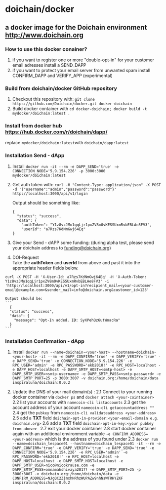 # doichain/docker
## a docker image for the Doichain environment http://www.doichain.org

### How to use this docker conainer?
1. if you want to register one or more "double-opt-in" for your customer email adresses install a SEND_DAPP
2. if you want to protect your email server from unwanted spam install CONFIRM_DAPP and VERIFY_APP (experimental)

### Build from doichain/docker GitHub repository 
1. Checkout this repository with: ``git clone https://github.com/Doichain/docker.git docker-doichain``
2. Build docker container with ``cd docker-doichain; docker build -t mydocker/doichain:latest .``

### Install from docker hub https://hub.docker.com/r/doichain/dapp/
replace ``mydocker/doichain:latest``with ``doichain/dapp:latest``

### Installation Send - dApp 
1. Install ``docker run -it --rm -e DAPP_SEND='true' -e CONNECTION_NODE='5.9.154.226' -p 3000:3000  mydocker/doichain:latest``
2. Get auth token with: ``curl -H "Content-Type: application/json" -X POST -d '{"username":"admin","password":"password"}' http://localhost:3000/api/v1/login``

    Output should be something like:

    ```
    {
      "status": "success",
      "data": {
        "authToken": "Y1z8vzJMo1qqLjr1pxZV8m0vKESSUxmRvbEBLAe8FV3",
        "userId": "a7Rzs7KdNmGwj64Eq"
    }
    ```

3. Give your Send - dAPP some funding: (during alpha test, please send your doichain address to funding@doichain.org)
4. DOI-Request  
Take the **authToken** and **userId** from above and past it into the appropriate header fields below. 
```
curl -X POST -H 'X-User-Id: a7Rzs7KdNmGwj64Eq' -H 'X-Auth-Token: Y1z8vzJMo1qqLjr1pxZV8m0vKESSUxmRvbEBLAe8FV3' -i 'http://localhost:3000/api/v1/opt-in?recipient_mail=<your-customer-email@example.com>&sender_mail=info@doichain.org&customer_id=123'
```

    Output should be: 
    ```
      {
      "status": "success",
      "data": {
        "message": "Opt-In added. ID: SyXPehQz6utWnacRa"
      }
    ```


### Installation Confirmation - dApp
1. Install ``docker run --name=doichain-<your-host> --hostname=doichain-<your-host> -it --rm -e DAPP_CONFIRM='true' -e DAPP_VERIFY='true' -e DAPP_SEND='true' -e CONNECTION_NODE='5.9.154.226' -e RPC_USER='admin' -e RPC_PASSWORD='ekb2018!' -e RPC_HOST=localhost -e DAPP_HOST=localhost -e DAPP_SMTP_HOST=<smtp-host> -e DAPP_SMTP_USER=<smtp-username> -e DAPP_SMTP_PASS=<smtp-password> -e DAPP_SMTP_PORT=25 -p 3000:3007 -v doichain.org:/home/doichain/data  inspiraluna/doichain:0.0.2``

2. Update the DNS of your mail domain(s) :
2.1 Connect to your running docker container via ``docker ps`` and ``docker attach <your-cointainer>`` 
2.2 list your accounts with ``namecoin-cli listaccounts``
2.3 get the account address of your account ``namecoin-cli getaccountaddress ""``
2.4 get the ``pubkey`` from ``namecoin-cli validateaddress <your-address>``
2.5 add a **TXT** field ``doichain-opt-in-provider:<your-email-domain e.g. doichain.org>``
2.6 add a **TXT** field ``doichain-opt-in-key:<your pubkey from above> ``
2.7 exit your docker cointainer
2.8 start docker container again with an additional environment variable ``-e CONFIRM_ADDRESS=<your-address>`` which is the address of you found under 2.3 
    ``docker run --name=doichain_lespace01 --hostname=doichain_lespace01 -it --rm -e DAPP_CONFIRM='true' -e DAPP_VERIFY='true' -e DAPP_SEND='true' -e CONNECTION_NODE='5.9.154.226' -e RPC_USER='admin' -e RPC_PASSWORD='ekb2018!' -e RPC_HOST=localhost -e DAPP_HOST=localhost -e DAPP_SMTP_HOST=localhost -e DAPP_SMTP_USER=nico@nicokrause.com -e DAPP_SMTP_PASS=omnamahshivaya2017! -e DAPP_SMTP_PORT=25 -p 3000:3007 -v doichain.org:/home/doichain/data -e CONFIRM_ADDRESS=NJgQC2ZjmxhHRhzWUPAZw9nhNsWTRHYZKF  inspiraluna/doichain:0.0.2``